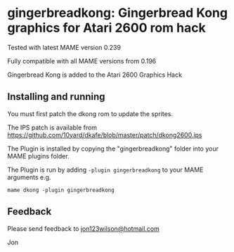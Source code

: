 # **gingerbreadkong:  Gingerbread Kong graphics for Atari 2600 rom hack** #

Tested with latest MAME version 0.239

Fully compatible with all MAME versions from 0.196

Gingerbread Kong is added to the Atari 2600 Graphics Hack
  

## Installing and running
 
You must first patch the dkong rom to update the sprites.

The IPS patch is available from https://github.com/10yard/dkafe/blob/master/patch/dkong2600.ips
 
The Plugin is installed by copying the "gingerbreadkong" folder into your MAME plugins folder.

The Plugin is run by adding `-plugin gingerbreadkong` to your MAME arguments e.g.

```mame dkong -plugin gingerbreadkong```  


## Feedback

Please send feedback to jon123wilson@hotmail.com

Jon

